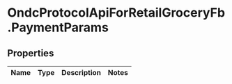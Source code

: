 # OndcProtocolApiForRetailGroceryFb.PaymentParams

## Properties
Name | Type | Description | Notes
------------ | ------------- | ------------- | -------------
